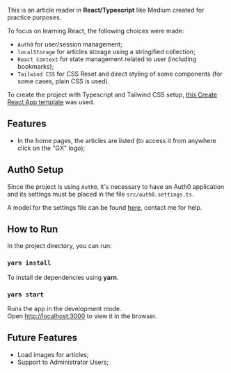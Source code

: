 This is an article reader in **React/Typescript** like Medium created for practice purposes.

To focus on learning React, the following choices were made:
- `Auth0` for user/session management;
- `localStorage` for articles storage using a stringified collection;
- `React Context` for state management related to user (including bookmarks);
- `Tailwind CSS` for CSS Reset and direct styling of some components (for some cases, plain CSS is used).

To create the project with Typescript and Tailwind CSS setup, [this Create React App template](https://github.com/ericgibby/cra-template-craco-tailwindcss-typescript) was used.

## Features

- In the home pages, the articles are listed (to access it from anywhere click on the "GX" logo);


## Auth0 Setup

Since the project is using `Auth0`, it's necessary to have an Auth0 application and its settings must be placed in the file `src/auth0.settings.ts`.

A model for the settings file can be found [here](/auth0-sample.settings.ts), contact me for help.

## How to Run

In the project directory, you can run:

### `yarn install`

To install de dependencies using **yarn**.

### `yarn start`

Runs the app in the development mode.<br />
Open [http://localhost:3000](http://localhost:3000) to view it in the browser.

## Future Features

- Load images for articles;
- Support to Administrator Users;
